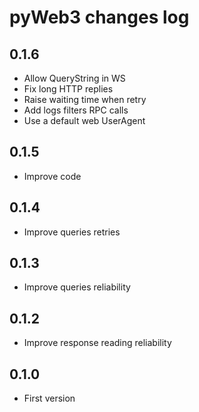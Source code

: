 
# pyWeb3 changes log

## 0.1.6

* Allow QueryString in WS
* Fix long HTTP replies
* Raise waiting time when retry
* Add logs filters RPC calls
* Use a default web UserAgent

## 0.1.5

* Improve code

## 0.1.4

* Improve queries retries

## 0.1.3

* Improve queries reliability

## 0.1.2

* Improve response reading reliability

## 0.1.0

* First version

